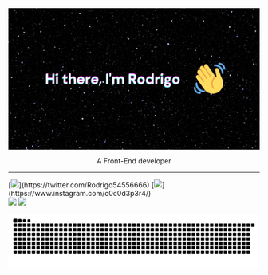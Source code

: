 <img src="https://github.com/rodrigomsrocha/rodrigomsrocha/blob/master/banner.jpg" align="center">

<p align="center">A Front-End developer</p>

<hr />

<div>
  [<img src="https://img.shields.io/badge/twitter-%231DA1F2.svg?&style=for-the-badge&logo=twitter&logoColor=white" />](https://twitter.com/Rodrigo54556666)
  [<img src="https://img.shields.io/badge/instagram-%23E4405F.svg?&style=for-the-badge&logo=instagram&logoColor=white" />](https://www.instagram.com/c0c0d3p3r4/)
</div>

<img height="180em" src="https://github-readme-stats.vercel.app/api?username=rodrigomsrocha&show_icons=true&theme=dracula&border_color='#84e'"/>
<img height="180em" src="https://github-readme-stats.vercel.app/api/top-langs/?username=rafaballerini&layout=compact&langs_count=16&theme=dracula"/>

![Snake animation](https://github.com/rodrigomsrocha/rodrigomsrocha/blob/output/github-contribution-grid-snake.svg)

